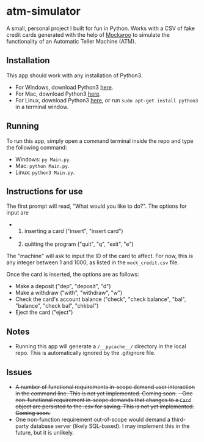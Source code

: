 # atm-simulator

A small, personal project I built for fun in Python. Works with a CSV of fake credit cards generated with the help of [Mockaroo](https://www.mockaroo.com/) to simulate the functionality of an Automatic Teller Machine (ATM).

## Installation
This app should work with any installation of Python3.
- For Windows, download Python3 [here](https://www.python.org/downloads/windows/).
- For Mac, download Python3 [here](https://www.python.org/downloads/macos/).
- For Linux, download Python3 [here](https://www.python.org/downloads/source/), or run `sudo apt-get install python3` in a terminal window.

## Running
To run this app, simply open a command terminal inside the repo and type the following command: 
- Windows: `py Main.py`.
- Mac: `python Main.py`.
- Linux: `python3 Main.py`.

## Instructions for use
The first prompt will read, "What would you like to do?". The options for input are
- 1) inserting a card ("insert", "insert card")
- 2) quitting the program ("quit", "q", "exit", "e")

The "machine" will ask to input the ID of the card to affect. For now, this is any integer between 1 and 1000, as listed in the `mock_credit.csv` file.

Once the card is inserted, the options are as follows:
- Make a deposit ("dep", "deposit", "d")
- Make a withdraw ("with", "withdraw", "w")
- Check the card's account balance ("check", "check balance", "bal", "balance", "check bal", "chkbal")
- Eject the card ("eject")


## Notes
- Running this app will generate a `/__pycache__/` directory in the local repo. This is automatically ignored by the .gitignore file.

## Issues
- ~~A number of functional requirements in-scope demand user interaction in the command line. This is not yet implemented. Coming soon.~~
~~- One non-functional requirement in-scope demands that changes to a `Card` object are persisted to the .csv for saving. This is not yet implemented. Coming soon.~~
- One non-function requirement out-of-scope would demand a third-party database server (likely SQL-based). I may implement this in the future, but it is unlikely.
